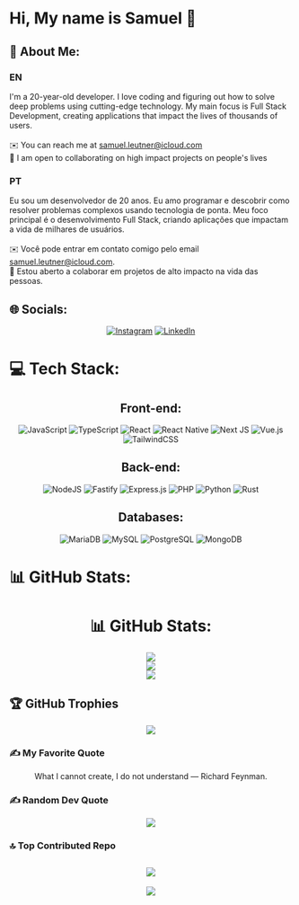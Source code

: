# Hi, My name is Samuel 👋

## 💫 About Me:

### EN
I'm a 20-year-old developer. I love coding and figuring out how to solve deep problems using cutting-edge technology. My main focus is Full Stack Development, creating applications that impact the lives of thousands of users.
<br><br>
✉️ You can reach me at samuel.leutner@icloud.com
<br>
🤝 I am open to collaborating on high impact projects on people's lives

### PT
Eu sou um desenvolvedor de 20 anos. Eu amo programar e descobrir como resolver problemas complexos usando tecnologia de ponta. Meu foco principal é o desenvolvimento Full Stack, criando aplicações que impactam a vida de milhares de usuários.
<br><br>
✉️ Você pode entrar em contato comigo pelo email samuel.leutner@icloud.com.
<br>
🤝 Estou aberto a colaborar em projetos de alto impacto na vida das pessoas.

## 🌐 Socials:
<div align="center">

[![Instagram](https://img.shields.io/badge/Instagram-%23E4405F.svg?logo=Instagram&logoColor=white)](https://instagram.com/https://instagram.com/https://www.instagram.com/s.leutner9/) [![LinkedIn](https://img.shields.io/badge/LinkedIn-%230077B5.svg?logo=linkedin&logoColor=white)](https://www.linkedin.com/in/SamuelLeutner/) 
 </div>

# 💻 Tech Stack:
<div align="center">

## Front-end:
![JavaScript](https://img.shields.io/badge/javascript-%23323330.svg?style=plastic&logo=javascript&logoColor=%23F7DF1E) ![TypeScript](https://img.shields.io/badge/typescript-%23007ACC.svg?style=plastic&logo=typescript&logoColor=white) ![React](https://img.shields.io/badge/react-%2320232a.svg?style=plastic&logo=react&logoColor=%2361DAFB) ![React Native](https://img.shields.io/badge/react_native-%2320232a.svg?style=plastic&logo=react&logoColor=%2361DAFB) ![Next JS](https://img.shields.io/badge/Next-black?style=plastic&logo=next.js&logoColor=white) ![Vue.js](https://img.shields.io/badge/vue.js-%2335495e.svg?style=plastic&logo=vue.js&logoColor=%234FC08D) ![TailwindCSS](https://img.shields.io/badge/tailwindcss-%2338B2AC.svg?style=plastic&logo=tailwind-css&logoColor=white)

## Back-end:
![NodeJS](https://img.shields.io/badge/node.js-6DA55F?style=plastic&logo=node.js&logoColor=white) ![Fastify](https://img.shields.io/badge/fastify-%23000000.svg?style=plastic&logo=fastify&logoColor=white) ![Express.js](https://img.shields.io/badge/express.js-%23404d59.svg?style=plastic&logo=express&logoColor=%2361DAFB) ![PHP](https://img.shields.io/badge/php-%23777BB4.svg?style=plastic&logo=php&logoColor=white) ![Python](https://img.shields.io/badge/python-3670A0?style=plastic&logo=python&logoColor=ffdd54) ![Rust](https://img.shields.io/badge/rust-%23000000.svg?style=plastic&logo=rust&logoColor=white)

## Databases:
![MariaDB](https://img.shields.io/badge/MariaDB-003545?style=plastic&logo=mariadb&logoColor=white) ![MySQL](https://img.shields.io/badge/mysql-%2300f.svg?style=plastic&logo=mysql&logoColor=white) ![PostgreSQL](https://img.shields.io/badge/postgresql-%23316192.svg?style=plastic&logo=postgresql&logoColor=white) ![MongoDB](https://img.shields.io/badge/mongodb-%234ea94b.svg?style=plastic&logo=mongodb&logoColor=white)
 </div>



 # 📊 GitHub Stats:
<div align="center">

# 📊 GitHub Stats:
![](https://github-readme-stats.vercel.app/api?username=SamuelLeutner&theme=onedark&hide_border=true&include_all_commits=false&count_private=false)<br/>
![](https://github-readme-streak-stats.herokuapp.com/?user=SamuelLeutner&theme=onedark&hide_border=true)<br/>
![](https://github-readme-stats.vercel.app/api/top-langs/?username=SamuelLeutner&theme=onedark&hide_border=true&include_all_commits=false&count_private=false&layout=compact)

 </div>

## 🏆 GitHub Trophies
<div align="center">
 
![](https://github-profile-trophy.vercel.app/?username=SamuelLeutner&theme=onedark&hide_border=true&no-bg=false&margin-w=4)
 </div>
 
 ### ✍️ My Favorite Quote
<div align="center">
  What I cannot create, I do not understand — Richard Feynman.
 </div>

### ✍️ Random Dev Quote
<div align="center">
 
![](https://quotes-github-readme.vercel.app/api?type=horizontal&theme=gruvbox)
 </div>

### 🔝 Top Contributed Repo
<div align="center">
 
![](https://github-contributor-stats.vercel.app/api?username=SamuelLeutner&limit=5&theme=onedark&hide_border=true&combine_all_yearly_contributions=true)
---
[![](https://visitcount.itsvg.in/api?id=SamuelLeutner&icon=8&color=3)](https://visitcount.itsvg.in)
</div>
